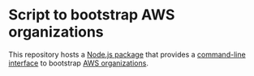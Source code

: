 # Script to bootstrap AWS organizations

This repository hosts a [Node.js package][Node.js packages] that provides a [command-line interface][command-line interfaces] to bootstrap [AWS organizations][].


[AWS organizations]: https://docs.aws.amazon.com/organizations/latest/userguide/orgs_getting-started_concepts#org
[command-line interfaces]: https://en.wikipedia.org/wiki/Command-line_interface
[Node.js packages]: https://nodejs.org/api/packages.html
